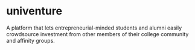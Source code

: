 univenture
==========

A platform that lets entrepreneurial-minded students and alumni easily crowdsource investment from other members of their college community and affinity groups. 